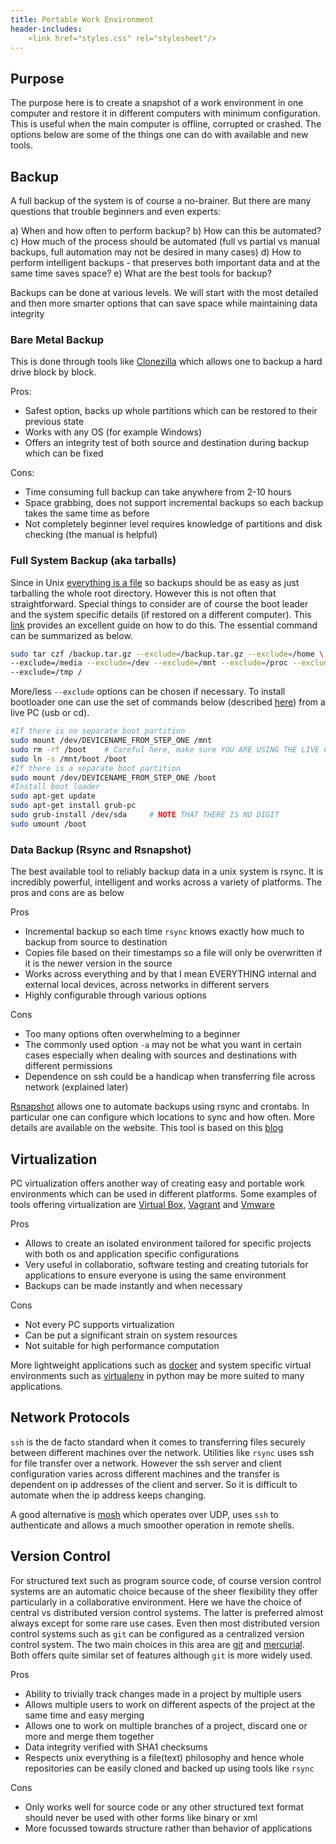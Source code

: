 ```yaml
---
title: Portable Work Environment
header-includes:
    <link href="styles.css" rel="stylesheet"/>
---
```


## Purpose

The purpose here is to create a snapshot of a work
environment in one computer and restore it in different computers
with minimum configuration. This is useful when the main computer
is offline, corrupted or crashed. The options below are some of
the things one can do with available and new tools.

## Backup

A full backup of the system is of course a no-brainer. But there
are many questions that trouble beginners and even experts:

a) When and how often to perform backup?
b) How can this be automated?
c) How much of the process should be automated (full vs partial vs
manual backups, full automation may not be desired in many cases)
d) How to perform intelligent backups - that preserves both
important data and at the same time saves space?
e) What are the best tools for backup?

Backups can be done at various levels. We will start with the
most detailed and then more smarter options that can save space while
maintaining data integrity

### Bare Metal Backup

This is done through tools like
[Clonezilla][1] which allows one to backup a hard drive
block by block. 

Pros:

- Safest option, backs up whole partitions which can be restored to their
previous state
- Works with any OS (for example Windows)
- Offers an integrity test of both source and destination during backup which
can be fixed

Cons:

- Time consuming full backup can take anywhere from 2-10 hours
- Space grabbing, does not support incremental backups so each backup takes the
same time as before
- Not completely beginner level requires knowledge of partitions and disk
checking (the manual is helpful)

### Full System Backup (aka tarballs)

Since in Unix [everything is a file][2] so backups should be
as easy as just tarballing the whole root directory. However this is not often
that straightforward. Special things to consider are of course the boot leader
and the system specific details (if restored on a different computer). This
[link][3] provides an excellent guide on how to do this. The essential command
can be summarized as below.

~~~bash
sudo tar czf /backup.tar.gz --exclude=/backup.tar.gz --exclude=/home \
--exclude=/media --exclude=/dev --exclude=/mnt --exclude=/proc --exclude=/sys \
--exclude=/tmp / 
~~~

More/less `--exclude` options can be chosen if necessary. To install bootloader
one can use the set of commands below (described [here][4]) from a live PC (usb
or cd).

~~~bash
#If there is no separate boot partition
sudo mount /dev/DEVICENAME_FROM_STEP_ONE /mnt
sudo rm -rf /boot    # Careful here, make sure YOU ARE USING THE LIVE CD. I tried it, it works.
sudo ln -s /mnt/boot /boot
#If there is a separate boot partition
sudo mount /dev/DEVICENAME_FROM_STEP_ONE /boot
#Install boot loader
sudo apt-get update
sudo apt-get install grub-pc
sudo grub-install /dev/sda     # NOTE THAT THERE IS NO DIGIT
sudo umount /boot
~~~

### Data Backup (Rsync and Rsnapshot)

The best available tool to reliably backup data in a unix system is rsync. It is
incredibly powerful, intelligent and works across a variety of platforms. The
pros and cons are as below

Pros

- Incremental backup so each time `rsync` knows exactly how much to backup from
  source to destination
- Copies file based on their timestamps so a file will only be overwritten if
it is the newer version in the source
- Works across everything and by that I mean EVERYTHING internal and external
  local devices, across networks in different servers
- Highly configurable through various options

Cons

- Too many options often overwhelming to a beginner
- The commonly used option `-a` may not be what you want in certain cases
  especially when dealing with sources and destinations with different
  permissions
- Dependence on ssh could be a handicap when transferring file across network
  (explained later)
  
[Rsnapshot][5] allows one to automate backups using rsync and crontabs. In
particular one can configure which locations to sync and how often. More details
are available on the website. This tool is based on this [blog][6]

## Virtualization

PC virtualization offers another way of creating easy and portable work
environments which can be used in different platforms. Some
examples of tools offering virtualization are [Virtual Box][7],
[Vagrant][8] and [Vmware][9]

Pros

- Allows to create an isolated environment tailored for specific projects with
  both os and application specific configurations
- Very useful in collaboratio, software testing and creating
  tutorials for applications to ensure everyone is using the same
  environment
- Backups can be made instantly and when necessary

Cons

- Not every PC supports virtualization
- Can be put a significant strain on system resources
- Not suitable for high performance computation

More lightweight applications such as [docker][10] and system
specific virtual environments such as [virtualenv][11] in python
may be more suited to many applications.

## Network Protocols

`ssh` is the de facto standard when it comes to transferring files securely
between different machines over the network. Utilities like `rsync` uses ssh for
file transfer over a network. However the ssh server and client configuration
varies across different machines and the transfer is dependent on ip addresses
of the client and server. So it is difficult to automate when the ip address
keeps changing.

A good alternative is [mosh][12] which operates over UDP, uses `ssh` to
authenticate and allows a much smoother operation in remote shells.

## Version Control

For structured text such as program source code, of course
version control systems are an automatic choice because of the
sheer flexibility they offer particularly in a collaborative
environment. Here we have the choice of central vs distributed
version control systems. The latter is preferred almost always
except for some rare use cases. Even then most distributed
version control systems such as `git` can be configured as a
centralized version control system. The two main choices in this
area are [git][13] and [mercurial][14]. Both offers quite similar
set of features although `git` is more widely used.

Pros

- Ability to trivially track changes made in a project by
multiple users
- Allows multiple users to work on different aspects of the
project at the same time and easy merging
- Allows one to work on multiple branches of a project, discard
one or more and merge them together
- Data integrity verified with SHA1 checksums
- Respects unix everything is a file(text) philosophy and hence
whole repositories can be easily cloned and backed up using
tools like `rsync`

Cons

- Only works well for source code or any other structured text
  format should never be used with other forms like binary or xml
- More focussed towards structure rather than behavior of
  applications

[1]: https://clonezilla.org/
[2]: https://en.wikipedia.org/wiki/Everything_is_a_file
[3]: https://ubuntuforums.org/printthread.php?t=35087&pp=10&page=1
[4]: https://askubuntu.com/questions/6317/how-can-i-install-windows-after-ive-installed-ubuntu/6321#6321
[5]: http://rsnapshot.org/
[6]: http://www.mikerubel.org/computers/rsync_snapshots/
[7]: https://www.virtualbox.org/
[8]: https://www.vagrantup.com/
[9]: https://www.vmware.com/
[10]: https://www.docker.com/
[11]: https://virtualenv.pypa.io/en/stable/
[12]: https://mosh.org/
[13]: https://git-scm.com/
[14]: https://www.mercurial-scm.org/
